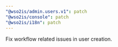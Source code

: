 ```yaml
---
"@wso2is/admin.users.v1": patch
"@wso2is/console": patch
"@wso2is/i18n": patch
---
```


Fix workflow related issues in user creation.
